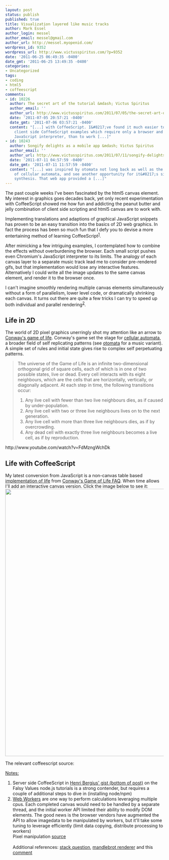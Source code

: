 ```yaml
---
layout: post
status: publish
published: true
title: Visualization layered like music tracks
author: Mark Essel
author_login: messel
author_email: messel@gmail.com
author_url: http://messel.myopenid.com/
wordpress_id: 9352
wordpress_url: http://www.victusspiritus.com/?p=9352
date: '2011-06-25 06:49:35 -0400'
date_gmt: '2011-06-25 13:49:35 -0400'
categories:
- Uncategorized
tags:
- coding
- html5
- coffeescript
comments:
- id: 10226
  author: The secret art of the tutorial &mdash; Victus Spiritus
  author_email: ''
  author_url: http://www.victusspiritus.com/2011/07/05/the-secret-art-of-the-tutorial/
  date: '2011-07-05 20:57:21 -0400'
  date_gmt: '2011-07-06 03:57:21 -0400'
  content: "[...] with CoffeeScript. I&#8217;ve found it much easier to dive in with
    client side CoffeeScript examples which require only a browser and Jeremy Ashkenas&#8217;
    JavaScript interpreter, than to work [...]"
- id: 10243
  author: Songify delights as a mobile app &mdash; Victus Spiritus
  author_email: ''
  author_url: http://www.victusspiritus.com/2011/07/11/songify-delights-as-a-mobile-app/
  date: '2011-07-11 04:57:59 -0400'
  date_gmt: '2011-07-11 11:57:59 -0400'
  content: "[...] was inspired by otomata not long back as well as the broader field
    of cellular automata, and see another opportunity for it&#8217;s simplistic music
    synthesis. That web app provided a [...]"
---
```

<p>The past couple weeks I've been fascinated by the html5 canvas element. My interest in graphics goes decades back, yet only recent experimentation with CoffeeScript showed me how fun and addicting the peanut butter and jelly combination of client side scripting and html5 canvas are to work with.</p>
<p>Implementing translations and adaptions of graphical JavaScript snippets has proven to be an easy transition into the basics of 2D web graphics. In fact the process has been so much fun that I defy you to devise a more entertaining method of learning CoffeeScript<sup><a href="#notes">1</a></sup>.</p>
<p>After mimicking a few intriguing examples, I contemplated how to combine the effects without overburdening the browser. Each small script pushes even Chromium's JavaScript interpreter to its limits. The analogy of each canvas layer to a separate music track lead me to consider pre-rendered gifs, but that implementation would lose any interactive features. Alternatively I could write all the image updates to the same canvas element, and render it to the browser once.</p>
<p>I can't imagine smoothly rendering multiple canvas elements simultaneously without a form of parallelism, lower level code, or dramatically shrinking each canvas. It turns out there are quite a few tricks I can try to speed up both individual and parallel rendering<sup><a href="#notes">2</a></sup>.</p>
<h2>Life in 2D</h2>
<p>The world of 2D pixel graphics unerringly shot my attention like an arrow to <a href="http://en.wikipedia.org/wiki/Conway%27s_Game_of_Life">Conway's game of life</a>. Conway's game set the stage for <a href="http://en.m.wikipedia.org/wiki/Cellular_automaton">cellular automata</a>, a broader field of self replicating patterns (see <a href="http://www.victusspiritus.com/2011/04/17/otomata-is-beautifully-simple-and-incredibly-addictive/">otomata</a> for a music variant). A simple set of rules and initial state gives rise to complex self perpetuating patterns.</p>
<blockquote><p>
The universe of the Game of Life is an infinite two-dimensional orthogonal grid of square cells, each of which is in one of two possible states, live or dead. Every cell interacts with its eight neighbours, which are the cells that are horizontally, vertically, or diagonally adjacent. At each step in time, the following transitions occur:</p>
<ol>
<li>Any live cell with fewer than two live neighbours dies, as if caused by under-population.</li>
<li>Any live cell with two or three live neighbours lives on to the next generation.</li>
<li>Any live cell with more than three live neighbours dies, as if by overcrowding.</li>
<li>Any dead cell with exactly three live neighbours becomes a live cell, as if by reproduction.</li>
</ol>
</blockquote>
<p>http://www.youtube.com/watch?v=FdMzngWchDk</p>
<h2>Life with CoffeeScript</h2>
<p>My latest conversion from JavaScript is a non-canvas table based <a href="http://victusfate.github.com/life/">implementation of life</a> from <a href="http://cafaq.cafaq.com/lifefaq/index.php">Conway's Game of Life FAQ</a>. When time allows I'll add an interactive canvas version. Click the image below to see it:<br />
<a href="http://victusfate.github.com/life/"><img src="http://www.victusspiritus.com/wp-content/uploads/2011/06/life_table.png" alt="" title="life_table" width="825" height="848" class="aligncenter size-full wp-image-9356" /></a></p>
<p>The relevant coffeescript source:<br />
<script src="https://gist.github.com/1046449.js"> </script></p>
<p><a href="#notes" id="notes">Notes:</a></p>
<ol>
<li>Server side CoffeeScript in <a href="http://www.victusspiritus.com/2011/05/30/clientside-coffeescript-with-jquery/">Henri Bergius' gist (bottom of post)</a> on the Falsy Values node.js tutorials is a strong contender, but requires a couple of additional steps to dive in (installing node/npm)</li>
<li><a href="https://developer.mozilla.org/en/Using_web_workers">Web Workers</a> are one way to perform calculations leveraging multiple cpus. Each completed canvas would need to be handled by a separate thread, and the initial worker API limited their ability to modify DOM elements. The good news is the browser vendors have augmented the API to allow imagedata to be manipulated by workers, but it'll take some tuning to leverage efficiently (limit data copying, distribute processing to workers)<br />
Pixel manipulation <a href="http://www.forestpath.org/notes/html/html5">source</a><br />
<script src="https://gist.github.com/1046362.js"></script><br />
Additional references: <a href="http://stackoverflow.com/questions/1864756/web-workers-and-canvas/3229118#3229118">stack question</a>, <a href="http://nooshu.com/mandelbrot-renderer-update">mandlebrot renderer</a> and this <a href="http://nooshu.com/mandelbrot-renderer-update#comment-295">comment</a> </li>
</ol>
